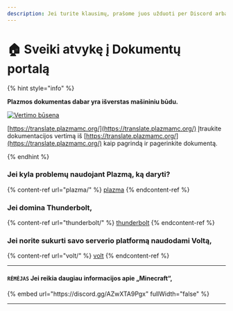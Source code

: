 ```yaml
---
description: Jei turite klausimų, prašome juos užduoti per Discord arba GitHub Issues.
---
```


# 🏠 Sveiki atvykę į Dokumentų portalą

{% hint style="info" %}

**Plazmos dokumentas dabar yra išverstas mašininiu būdu.**

[![Vertimo būsena](https://badges.crowdin.net/plazmamc-document-portal/localized.svg)](https://translate.plazmamc.org/)

[https://translate.plazmamc.org/](https://translate.plazmamc.org/) Įtraukite dokumentacijos vertimą iš [https://translate.plazmamc.org/](https://translate.plazmamc.org/) kaip pagrindą ir pagerinkite dokumentą.

{% endhint %}

### Jei kyla problemų naudojant Plazmą, ką daryti?

{% content-ref url="plazma/" %}
[plazma](plazma/)
{% endcontent-ref %}

### Jei domina Thunderbolt,

{% content-ref url="thunderbolt/" %}
[thunderbolt](thunderbolt/)
{% endcontent-ref %}

### Jei norite sukurti savo serverio platformą naudodami Voltą,

{% content-ref url="volt/" %}
[volt](volt/)
{% endcontent-ref %}

***

#### `RĖMĖJAS` Jei reikia daugiau informacijos apie „Minecraft“, <a href="#etc-1" id="etc-1"></a>

{% embed url="https\://discord.gg/AZwXTA9Pgx" fullWidth="false" %}

***

